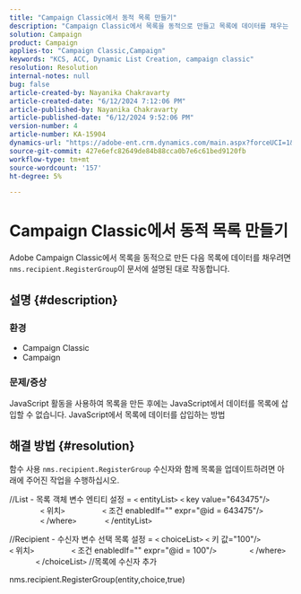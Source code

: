 ```yaml
---
title: "Campaign Classic에서 동적 목록 만들기"
description: "Campaign Classic에서 목록을 동적으로 만들고 목록에 데이터를 채우는 방법에 대해 알아봅니다. ​​​​​​ ​을 사용하십시오."
solution: Campaign
product: Campaign
applies-to: "Campaign Classic,Campaign"
keywords: "KCS, ACC, Dynamic List Creation, campaign classic"
resolution: Resolution
internal-notes: null
bug: false
article-created-by: Nayanika Chakravarty
article-created-date: "6/12/2024 7:12:06 PM"
article-published-by: Nayanika Chakravarty
article-published-date: "6/12/2024 9:52:06 PM"
version-number: 4
article-number: KA-15904
dynamics-url: "https://adobe-ent.crm.dynamics.com/main.aspx?forceUCI=1&pagetype=entityrecord&etn=knowledgearticle&id=3ae0dfa4-ef28-ef11-840a-000d3a3764e0"
source-git-commit: 427e6efc82649de84b88cca0b7e6c61bed9120fb
workflow-type: tm+mt
source-wordcount: '157'
ht-degree: 5%

---
```


# Campaign Classic에서 동적 목록 만들기


Adobe Campaign Classic에서 목록을 동적으로 만든 다음 목록에 데이터를 채우려면 `nms.recipient.RegisterGroup`이 문서에 설명된 대로 작동합니다.

## 설명 {#description}


### <b>환경</b>

- Campaign Classic
- Campaign


### <b>문제/증상</b>

JavaScript 활동을 사용하여 목록을 만든 후에는 JavaScript에서 데이터를 목록에 삽입할 수 없습니다. JavaScript에서 목록에 데이터를 삽입하는 방법


## 해결 방법 {#resolution}


함수 사용 `nms.recipient.RegisterGroup` 수신자와 함께 목록을 업데이트하려면 아래에 주어진 작업을 수행하십시오.

//List - 목록 객체 변수 엔티티 설정 = `<` entityList`>` `<` key value=&quot;643475&quot;/`>`
              `<` 위치`>`
                `<` 조건 enabledIf=&quot;&quot; expr=&quot;@id = 643475&quot;/`>`
              `<` /where`>`
            `<` /entityList`>`



//Recipient - 수신자 변수 선택 목록 설정 = `<` choiceList`>` `<` 키 값=&quot;100&quot;/`>`
              `<` 위치`>`
                `<` 조건 enabledIf=&quot;&quot; expr=&quot;@id = 100&quot;/`>`
              `<` /where`>`
            `<` /choiceList`>` //목록에 수신자 추가

nms.recipient.RegisterGroup(entity,choice,true)
